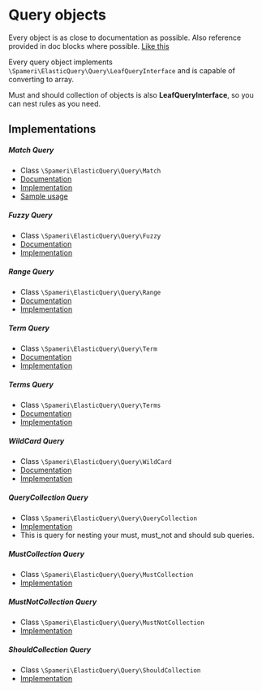 # Query objects

Every object is as close to documentation as possible. Also reference provided in doc blocks where possible.
[Like this](https://github.com/Spameri/ElasticQuery/blob/master/src/Query/Match.php#L7)

Every query object implements `\Spameri\ElasticQuery\Query\LeafQueryInterface` and is capable of converting to array.

Must and should collection of objects is also **LeafQueryInterface**, so you can nest rules as you need.

## Implementations
##### Match Query
- Class `\Spameri\ElasticQuery\Query\Match`
- [Documentation](https://www.elastic.co/guide/en/elasticsearch/reference/current/query-dsl-match-query.html)
- [Implementation](https://github.com/Spameri/ElasticQuery/blob/master/src/Query/Match.php)
- [Sample usage](https://github.com/Spameri/ElasticQuery/blob/master/tests/SpameriTests/ElasticQuery/Query/Match.phpt#L8)

##### Fuzzy Query
- Class `\Spameri\ElasticQuery\Query\Fuzzy`
- [Documentation](https://www.elastic.co/guide/en/elasticsearch/reference/current/query-dsl-fuzzy-query.html)
- [Implementation](https://github.com/Spameri/ElasticQuery/blob/master/src/Query/Fuzzy.php)

##### Range Query
- Class `\Spameri\ElasticQuery\Query\Range`
- [Documentation](https://www.elastic.co/guide/en/elasticsearch/reference/current/query-dsl-range-query.html)
- [Implementation](https://github.com/Spameri/ElasticQuery/blob/master/src/Query/Range.php)

##### Term Query
- Class `\Spameri\ElasticQuery\Query\Term`
- [Documentation](https://www.elastic.co/guide/en/elasticsearch/reference/current/query-dsl-term-query.html)
- [Implementation](https://github.com/Spameri/ElasticQuery/blob/master/src/Query/Term.php)

##### Terms Query
- Class `\Spameri\ElasticQuery\Query\Terms`
- [Documentation](https://www.elastic.co/guide/en/elasticsearch/reference/current/query-dsl-terms-query.html)
- [Implementation](https://github.com/Spameri/ElasticQuery/blob/master/src/Query/Terms.php)

##### WildCard Query
- Class `\Spameri\ElasticQuery\Query\WildCard`
- [Documentation](https://www.elastic.co/guide/en/elasticsearch/reference/current/query-dsl-wildcard-query.html)
- [Implementation](https://github.com/Spameri/ElasticQuery/blob/master/src/Query/WildCard.php)

##### QueryCollection Query
- Class `\Spameri\ElasticQuery\Query\QueryCollection`
- [Implementation](https://github.com/Spameri/ElasticQuery/blob/master/src/Query/QueryCollection.php)
- This is query for nesting your must, must_not and should sub queries.

##### MustCollection Query
- Class `\Spameri\ElasticQuery\Query\MustCollection`
- [Implementation](https://github.com/Spameri/ElasticQuery/blob/master/src/Query/MustCollection.php)

##### MustNotCollection Query
- Class `\Spameri\ElasticQuery\Query\MustNotCollection`
- [Implementation](https://github.com/Spameri/ElasticQuery/blob/master/src/Query/MustNotCollection.php)

##### ShouldCollection Query
- Class `\Spameri\ElasticQuery\Query\ShouldCollection`
- [Implementation](https://github.com/Spameri/ElasticQuery/blob/master/src/Query/ShouldCollection.php)
